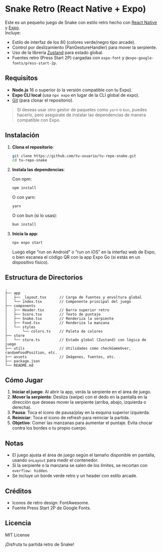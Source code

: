 # Snake Retro (React Native + Expo)

Este es un pequeño juego de Snake con estilo retro hecho con [React Native](https://reactnative.dev/) y [Expo](https://expo.dev/).  
Incluye:
- Estilo de interfaz de los 80 (colores verde/negro tipo arcade).
- Control por deslizamiento (PanGestureHandler) para mover la serpiente.
- Uso de la librería [Zustand](https://github.com/pmndrs/zustand) para estado global.
- Fuentes retro (Press Start 2P) cargadas con `expo-font` y `@expo-google-fonts/press-start-2p`.

## Requisitos

- **Node.js** 16 o superior (o la versión compatible con tu Expo).
- **Expo CLI local** (usa `npx expo` en lugar de la CLI global de expo).
- [Git](https://git-scm.com/) (para clonar el repositorio).

> Si deseas usar otro gestor de paquetes como `yarn` o `bun`, puedes hacerlo, pero asegúrate de instalar las dependencias de manera compatible con Expo.

## Instalación

1. **Clona el repositorio**:

   ```bash
   git clone https://github.com/tu-usuario/tu-repo-snake.git
   cd tu-repo-snake
   ```

2. **Instala las dependencias**:

   Con npm:

   ```bash
   npm install
   ```

   O con yarn:

   ```bash
   yarn
   ```

   O con bun (si lo usas):

   ```bash
   bun install
   ```

3. **Inicia la app**:

   ```bash
   npx expo start
   ```

   Luego elige “run on Android” o “run on iOS” en la interfaz web de Expo, o bien escanea el código QR con la app Expo Go (si estás en un dispositivo físico).

## Estructura de Directorios

```plaintext
.
├── app
│   ├── _layout.tsx      // Carga de fuentes y envoltura global
│   └── index.tsx        // Componente principal del juego
├── components
│   ├── Header.tsx       // Barra superior retro
│   ├── Score.tsx        // Texto de puntaje
│   ├── Snake.tsx        // Renderiza la serpiente
│   ├── Food.tsx         // Renderiza la manzana
│   └── styles
│       └── colors.ts    // Paleta de colores
├── store
│   └── store.ts         // Estado global (Zustand) con lógica de juego
├── utils                // Utilidades como checkGameOver, randomFoodPosition, etc.
├── assets               // Imágenes, fuentes, etc.
├── package.json
└── README.md
```

## Cómo Jugar

1. **Iniciar el juego**: Al abrir la app, verás la serpiente en el área de juego.
2. **Mover la serpiente**: Desliza (swipe) con el dedo en la pantalla en la dirección que deseas mover la serpiente (arriba, abajo, izquierda o derecha).
3. **Pausa**: Toca el ícono de pausa/play en la esquina superior izquierda.
4. **Reiniciar**: Toca el ícono de refresh para reiniciar la partida.
5. **Objetivo**: Comer las manzanas para aumentar el puntaje. Evita chocar contra los bordes o tu propio cuerpo.

## Notas

- El juego ajusta el área de juego según el tamaño disponible en pantalla, usando `onLayout` para medir el contenedor.
- Si la serpiente o la manzana se salen de los límites, se recortan con `overflow: hidden`.
- Se incluye un borde verde retro y un header con estilo arcade.

## Créditos

- Iconos de retro design: FontAwesome.
- Fuente Press Start 2P de Google Fonts.

## Licencia

MIT License




¡Disfruta tu partida retro de Snake!